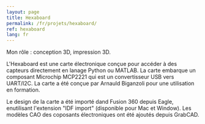 ```yaml
---
layout: page
title: Hexaboard
permalink: /fr/projets/hexaboard/
ref: hexaboard
lang: fr
---
```



Mon rôle&nbsp;: conception 3D, impression 3D.

L'Hexaboard est une carte électronique conçue pour accéder à des capteurs directement en lanage Python ou MATLAB. La carte embarque un composant Microchip MCP2221 qui est un convertisseur USB vers UART/I2C. La carte a été conçue par Arnauld Biganzoli pour une utilisation en formation.

Le design de la carte a été importé dand Fusion 360 depuis Eagle, enutilisant l'extension "IDF import" (disponible pour Mac et Window). Les modèles CAO des coposants électroniques ont été ajoutés depuis GrabCAD.